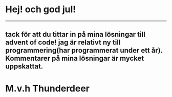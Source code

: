 # Hej! och god jul!
---
tack för att du tittar in på mina lösningar till advent of code!
jag är relativt ny till programmering(har programmerat under ett år). Kommentarer på mina lösningar är mycket uppskattat.
---
# M.v.h Thunderdeer
